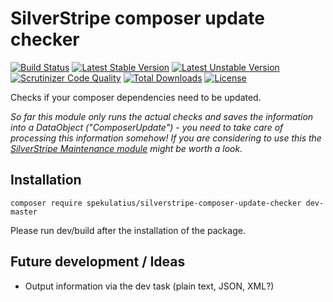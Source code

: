 SilverStripe composer update checker
============================

[![Build Status](https://api.travis-ci.org/spekulatius/silverstripe-composer-update-checker.svg?branch=master)](https://travis-ci.org/spekulatius/silverstripe-composer-update-checker)
[![Latest Stable Version](https://poser.pugx.org/spekulatius/silverstripe-composer-update-checker/version.svg)](https://github.com/spekulatius/silverstripe-composer-update-checker/releases)
[![Latest Unstable Version](https://poser.pugx.org/spekulatius/silverstripe-composer-update-checker/v/unstable.svg)](https://packagist.org/packages/spekulatius/silverstripe-composer-update-checker)
[![Scrutinizer Code Quality](https://img.shields.io/scrutinizer/g/spekulatius/silverstripe-composer-update-checker.svg)](https://scrutinizer-ci.com/g/spekulatius/silverstripe-composer-update-checker?branch=master)
[![Total Downloads](https://poser.pugx.org/spekulatius/silverstripe-composer-update-checker/downloads.svg)](https://packagist.org/packages/spekulatius/silverstripe-composer-update-checker)
[![License](https://poser.pugx.org/spekulatius/silverstripe-composer-update-checker/license.svg)](https://github.com/spekulatius/silverstripe-composer-update-checker/blob/master/license.md)

Checks if your composer dependencies need to be updated.

*So far this module only runs the actual checks and saves the information into a DataObject ("ComposerUpdate") - you need to take care of processing this information somehow! If you are considering to use this the [SilverStripe Maintenance module](https://github.com/FriendsOfSilverStripe/silverstripe-maintenance) might be worth a look.*

Installation
------------

```
composer require spekulatius/silverstripe-composer-update-checker dev-master
```

Please run dev/build after the installation of the package.


Future development / Ideas
--------------------------

* Output information via the dev task (plain text, JSON, XML?)
